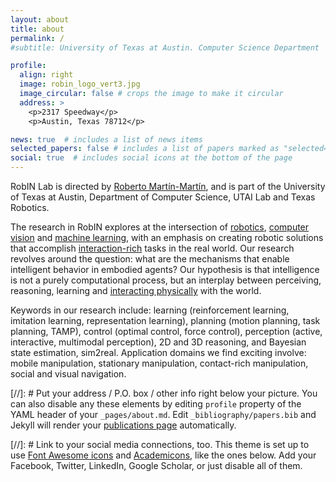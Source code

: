 ```yaml
---
layout: about
title: about
permalink: /
#subtitle: University of Texas at Austin. Computer Science Department

profile:
  align: right
  image: robin_logo_vert3.jpg
  image_circular: false # crops the image to make it circular
  address: >
    <p>2317 Speedway</p>
    <p>Austin, Texas 78712</p>

news: true  # includes a list of news items
selected_papers: false # includes a list of papers marked as "selected={true}"
social: true  # includes social icons at the bottom of the page
---
```


RobIN Lab is directed by [Roberto Martín-Martín](https://robertomartinmartin.com/), and is part of the University of Texas at Austin, Department of Computer Science, UTAI Lab and Texas Robotics.

The research in RobIN explores at the intersection of <u>robotics</u>, <u>computer vision</u> and <u>machine learning</u>, with an emphasis on creating robotic solutions that accomplish <u>interaction-rich</u> tasks in the real world. Our research revolves around the question: what are the mechanisms that enable intelligent behavior in embodied agents? Our hypothesis is that intelligence is not a purely computational process, but an interplay between perceiving, reasoning, learning and <u>interacting physically</u> with the world.

Keywords in our research include: learning (reinforcement learning, imitation learning, representation learning), planning (motion planning, task planning, TAMP), control (optimal control, force control), perception (active, interactive, multimodal perception), 2D and 3D reasoning, and Bayesian state estimation, sim2real. Application domains we find exciting involve: mobile manipulation, stationary manipulation, contact-rich manipulation, social and visual navigation.

[//]: # Put your address / P.O. box / other info right below your picture. You can also disable any these elements by editing `profile` property of the YAML header of your `_pages/about.md`. Edit `_bibliography/papers.bib` and Jekyll will render your [publications page](/al-folio/publications/) automatically.

[//]: # Link to your social media connections, too. This theme is set up to use [Font Awesome icons](http://fortawesome.github.io/Font-Awesome/) and [Academicons](https://jpswalsh.github.io/academicons/), like the ones below. Add your Facebook, Twitter, LinkedIn, Google Scholar, or just disable all of them.
